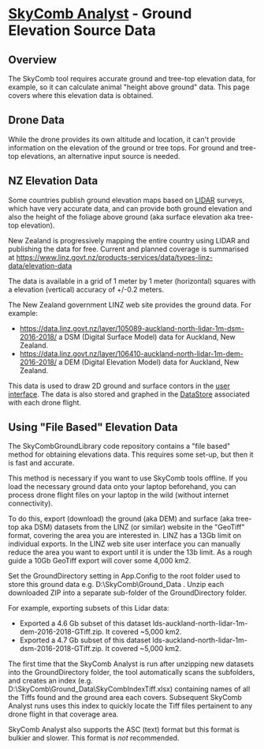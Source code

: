 # [SkyComb Analyst](https://github.com/PhilipQuirke/SkyCombAnalystHelp/blob/main/README.md) - Ground Elevation Source Data

## Overview
The SkyComb tool requires accurate ground and tree-top elevation data, for example, so it can calculate animal "height above ground" data.
This page covers where this elevation data is obtained.

## Drone Data
While the drone provides its own altitude and location, it can't provide information on the elevation of the ground or 
tree tops. For ground and tree-top elevations, an alternative input source is needed.

## NZ Elevation Data
Some countries publish ground elevation maps based on [LIDAR](https://en.wikipedia.org/wiki/Lidar) surveys, which have very 
accurate data, and can provide both ground elevation and also the height of the foliage above ground (aka surface elevation 
aka tree-top elevation). 

New Zealand is progressively mapping the entire country using LIDAR and publishing the data for free.
Current and planned coverage is summarised at https://www.linz.govt.nz/products-services/data/types-linz-data/elevation-data

The data is available in a grid of 1 meter by 1 meter (horizontal) squares with a elevation (vertical) accuracy of +/-0.2 meters.

The New Zealand government LINZ web site provides the ground data. For example:
- https://data.linz.govt.nz/layer/105089-auckland-north-lidar-1m-dsm-2016-2018/ a DSM (Digital Surface Model) data for Auckland, New Zealand.
- https://data.linz.govt.nz/layer/106410-auckland-north-lidar-1m-dem-2016-2018/ a DEM (Digital Elevation Model) data for Auckland, New Zealand.

This data is used to draw 2D ground and surface contors in the [user interface](./UserInterface.md).
The data is also stored and graphed in the [DataStore](./DataStore.md) associated with each drone flight.

## Using "File Based" Elevation Data
The SkyCombGroundLibrary code repository contains a "file based" method for obtaining elevations data. 
This requires some set-up, but then it is fast and accurate. 

This method is necessary if you want to use SkyComb tools offline. 
If you load the necessary ground data onto your laptop beforehand, you can process drone flight files on your laptop in the wild (without internet connectivity).

To do this, export (download) the ground (aka DEM) and surface (aka tree-top aka DSM) datasets from the LINZ (or similar) 
website in the "GeoTiff" format, covering the area you are interested in. LINZ has a 13Gb limit on individual exports. 
In the LINZ web site user interface you can manually reduce the area you want to export until it is under the 13b limit. 
As a rough guide a 10Gb GeoTiff export will cover some 4,000 km2. 

Set the GroundDirectory setting in App.Config to the root folder used to store this ground 
data e.g. D:\SkyComb\Ground_Data . Unzip each downloaded ZIP into a separate sub-folder of the GroundDirectory folder.

For example, exporting subsets of this Lidar data:
- Exported a 4.6 Gb subset of this dataset lds-auckland-north-lidar-1m-dem-2016-2018-GTiff.zip. It covered ~5,000 km2. 
- Exported a 4.7 Gb subset of this dataset lds-auckland-north-lidar-1m-dsm-2016-2018-GTiff.zip. It covered ~5,000 km2. 

The first time that the SkyComb Analyst is run after unzipping new datasets into the GroundDirectory folder, the tool automatically scans the subfolders, 
and creates an index (e.g. D:\SkyComb\Ground_Data\SkyCombIndexTiff.xlsx) containing names of all the Tiffs found and the ground area each covers. 
Subsequent SkyComb Analyst runs uses this index to quickly locate the Tiff files pertainent to any drone flight in that coverage area.

SkyComb Analyst also supports the ASC (text) format but this format is bulkier and slower. This format is *not* recommended. 

